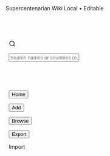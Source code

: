 <!DOCTYPE html>

<html lang="en">

<head>

&nbsp; <meta charset="utf-8" />

&nbsp; <meta name="viewport" content="width=device-width, initial-scale=1" />

&nbsp; <title>Supercentenarian Wiki (Local • Offline • Infinite)</title>

&nbsp; <style>

&nbsp;   :root{

&nbsp;     --bg:#0b0f14; --panel:#121821; --muted:#1a2230; --text:#e7eef7; --soft:#b7c3d9; --accent:#7cc4ff; --accent-2:#b98cff; --danger:#ff7c9a; --ok:#80e5a0; --warn:#ffd27c;

&nbsp;     --radius:16px; --shadow:0 10px 30px rgba(0,0,0,.35);

&nbsp;   }

&nbsp;   html,body{height:100%}

&nbsp;   body{margin:0; font-family: ui-sans-serif,system-ui,-apple-system,Segoe UI,Roboto,Inter,Helvetica,Arial,"Apple Color Emoji","Segoe UI Emoji"; background:linear-gradient(180deg,#0b0f14,#0e141c); color:var(--text)}

&nbsp;   a{color:var(--accent)}

&nbsp;   .app{max-width:1100px;margin:0 auto;padding:20px}

&nbsp;   .nav{position:sticky;top:0;background:rgba(9,13,18,.75);backdrop-filter: blur(8px);display:flex;gap:12px;align-items:center;padding:14px;border-bottom:1px solid #1d2937;z-index:30}

&nbsp;   .badge{font-size:12px;padding:4px 8px;border:1px solid #283548;border-radius:999px;background:#0f1621;color:var(--soft)}

&nbsp;   .brand{display:flex;gap:10px;align-items:center;font-weight:800;letter-spacing:.2px}

&nbsp;   .brand .dot{width:10px;height:10px;border-radius:50%;background:linear-gradient(135deg,var(--accent),var(--accent-2))}

&nbsp;   .spacer{flex:1}

&nbsp;   .btn{appearance:none;border:0;border-radius:12px;padding:10px 14px;background:var(--muted);color:var(--text);cursor:pointer;transition:.15s box-shadow,.15s transform,.15s background}

&nbsp;   .btn:hover{box-shadow:0 6px 18px rgba(0,0,0,.25);transform:translateY(-1px)}

&nbsp;   .btn.primary{background:linear-gradient(135deg,var(--accent),var(--accent-2));color:#08121c;font-weight:700}

&nbsp;   .btn.ghost{background:transparent;border:1px solid #273140}

&nbsp;   .btn.warn{background:linear-gradient(135deg,#ff9a7c,#ffd27c);color:#26130a}

&nbsp;   .searchbox{position:relative;flex:1;max-width:520px}

&nbsp;   .searchbox input{width:100%;padding:12px 14px 12px 40px;border-radius:12px;border:1px solid #2b3a4f;background:#0f1621;color:var(--text)}

&nbsp;   .searchbox svg{position:absolute;left:12px;top:50%;transform:translateY(-50%);opacity:.7}

&nbsp;   .suggest{position:absolute;left:0;right:0;top:calc(100% + 6px);background:#0f1621;border:1px solid #2b3a4f;border-radius:12px;box-shadow:var(--shadow);max-height:280px;overflow:auto;display:none}

&nbsp;   .suggest.visible{display:block}

&nbsp;   .suggest div{padding:10px 12px;cursor:pointer;border-bottom:1px solid #203046}

&nbsp;   .suggest div:last-child{border-bottom:none}

&nbsp;   .suggest .cat{font-size:11px;color:#8ea6c8;text-transform:uppercase;letter-spacing:.08em;padding:8px 12px;background:#0b111a;position:sticky;top:0}

&nbsp;   .grid{display:grid;grid-template-columns:repeat(auto-fill,minmax(280px,1fr));gap:16px}

&nbsp;   .card{background:linear-gradient(180deg,#101724,#0d1320);border:1px solid #1f2a3a;border-radius:var(--radius);box-shadow:var(--shadow);padding:16px}

&nbsp;   .card h3{margin:0 0 6px 0}

&nbsp;   .meta{font-size:13px;color:var(--soft)}

&nbsp;   .pill{display:inline-block;padding:6px 10px;border-radius:999px;background:#0f1828;border:1px solid #263247;font-size:12px;color:#9fb5d3;margin-right:6px}

&nbsp;   .section{margin:24px 0}

&nbsp;   .section h2{margin:0 0 12px 0}

&nbsp;   .form{display:grid;grid-template-columns:repeat(12,1fr);gap:12px}

&nbsp;   .field{grid-column:span 6}

&nbsp;   .field.full{grid-column:1/-1}

&nbsp;   .field label{display:block;font-size:12px;color:#9fb5d3;margin:4px 2px}

&nbsp;   .field input,.field textarea,.field select{width:100%;padding:10px 12px;border-radius:12px;border:1px solid #2b3a4f;background:#0f1621;color:var(--text)}

&nbsp;   .list{background:#0f1621;border:1px solid #263247;border-radius:12px}

&nbsp;   .list-row{display:flex;gap:8px;padding:10px;border-bottom:1px solid #1e2a3b}

&nbsp;   .list-row:last-child{border-bottom:none}

&nbsp;   .small{font-size:12px;color:#8ea6c8}

&nbsp;   .footer{opacity:.7;font-size:12px;margin-top:18px}

&nbsp;   .tabs{display:flex;gap:8px;margin-bottom:12px}

&nbsp;   .tab{padding:8px 10px;border-radius:10px;border:1px solid #2b3a4f;background:#0f1621;cursor:pointer}

&nbsp;   .tab.active{background:linear-gradient(135deg,#152233,#0f1621);border-color:#405173}

&nbsp;   .kbd{font-family: ui-monospace, SFMono-Regular, Menlo, Monaco, Consolas, "Liberation Mono", "Courier New", monospace; font-size:12px;padding:2px 6px;border-radius:6px;background:#0d1320;border:1px solid #313e55;color:#9fb5d3}

&nbsp;   .chip{display:inline-flex;align-items:center;gap:6px;padding:6px 10px;border:1px dashed #33445d;border-radius:999px}

&nbsp;   .empty{padding:20px;border:1px dashed #33445d;border-radius:12px;text-align:center;color:#9fb5d3}

&nbsp;   .hero{display:grid;grid-template-columns:1.6fr 1fr;gap:16px;align-items:center}

&nbsp;   @media (max-width: 900px){ .hero{grid-template-columns:1fr} .nav{flex-wrap:wrap} }

&nbsp; </style>

</head>

<body>

&nbsp; <div class="nav">

&nbsp;   <div class="brand"><span class="dot"></span> Supercentenarian Wiki <span class="badge">Local • Editable</span></div>

&nbsp;   <div class="spacer"></div>

&nbsp;   <div class="searchbox">

&nbsp;     <svg width="18" height="18" viewBox="0 0 24 24" fill="none" stroke="currentColor" stroke-width="2" stroke-linecap="round" stroke-linejoin="round"><circle cx="11" cy="11" r="8"></circle><line x1="21" y1="21" x2="16.65" y2="16.65"></line></svg>

&nbsp;     <input id="globalSearch" placeholder="Search names or countries (e.g., ‘Venezuelan’)…" />

&nbsp;     <div id="suggest" class="suggest"></div>

&nbsp;   </div>

&nbsp;   <button class="btn ghost" onclick="Router.go('#/home')">Home</button>

&nbsp;   <button class="btn ghost" onclick="Router.go('#/new')">Add</button>

&nbsp;   <button class="btn ghost" onclick="Router.go('#/browse')">Browse</button>

&nbsp;   <button class="btn primary" onclick="Backup.exportJSON()">Export</button>

&nbsp;   <label class="btn" for="importFile">Import</label>

&nbsp;   <input id="importFile" type="file" accept="application/json" style="display:none" />

&nbsp; </div>



&nbsp; <div class="app" id="app"></div>



&nbsp; <script>

&nbsp; // ===== UTILITIES ==========================================================

&nbsp; const $ = sel => document.querySelector(sel);

&nbsp; const $$ = sel => \[...document.querySelectorAll(sel)];

&nbsp; const fmt = n => new Intl.NumberFormat().format(n);

&nbsp; const todayISO = () => new Date().toISOString().slice(0,10);

&nbsp; const slugify = s => s.toLowerCase().trim().replace(/\[^a-z0-9]+/g,'-').replace(/(^-|-$)/g,'');

&nbsp; const yearsBetween = (a,b) => Math.max(0, Math.floor((b-a)/ (365.2425\*24\*3600\*1000)));

&nbsp; const parseDate = d => d ? new Date(d) : null;

&nbsp; const safe = v => v==null?'' : String(v);



&nbsp; // Country list (ISO-like, 249 entries inc. territories) — truncated display uses search, so long list is OK

&nbsp; const COUNTRIES = \[

&nbsp;   "Afghanistan","Åland Islands","Albania","Algeria","American Samoa","Andorra","Angola","Anguilla","Antarctica","Antigua and Barbuda","Argentina","Armenia","Aruba","Australia","Austria","Azerbaijan","Bahamas","Bahrain","Bangladesh","Barbados","Belarus","Belgium","Belize","Benin","Bermuda","Bhutan","Bolivia","Bonaire, Sint Eustatius and Saba","Bosnia and Herzegovina","Botswana","Bouvet Island","Brazil","British Indian Ocean Territory","Brunei Darussalam","Bulgaria","Burkina Faso","Burundi","Cabo Verde","Cambodia","Cameroon","Canada","Cayman Islands","Central African Republic","Chad","Chile","China","Christmas Island","Cocos (Keeling) Islands","Colombia","Comoros","Congo","Congo, Democratic Republic of the","Cook Islands","Costa Rica","Côte d’Ivoire","Croatia","Cuba","Curaçao","Cyprus","Czechia","Denmark","Djibouti","Dominica","Dominican Republic","Ecuador","Egypt","El Salvador","Equatorial Guinea","Eritrea","Estonia","Eswatini","Ethiopia","Falkland Islands (Malvinas)","Faroe Islands","Fiji","Finland","France","French Guiana","French Polynesia","French Southern Territories","Gabon","Gambia","Georgia","Germany","Ghana","Gibraltar","Greece","Greenland","Grenada","Guadeloupe","Guam","Guatemala","Guernsey","Guinea","Guinea-Bissau","Guyana","Haiti","Heard Island and McDonald Islands","Holy See","Honduras","Hong Kong","Hungary","Iceland","India","Indonesia","Iran","Iraq","Ireland","Isle of Man","Israel","Italy","Jamaica","Japan","Jersey","Jordan","Kazakhstan","Kenya","Kiribati","Korea (North)","Korea (South)","Kuwait","Kyrgyzstan","Lao People’s Democratic Republic","Latvia","Lebanon","Lesotho","Liberia","Libya","Liechtenstein","Lithuania","Luxembourg","Macao","Madagascar","Malawi","Malaysia","Maldives","Mali","Malta","Marshall Islands","Martinique","Mauritania","Mauritius","Mayotte","Mexico","Micronesia","Moldova","Monaco","Mongolia","Montenegro","Montserrat","Morocco","Mozambique","Myanmar","Namibia","Nauru","Nepal","Netherlands","New Caledonia","New Zealand","Nicaragua","Niger","Nigeria","Niue","Norfolk Island","North Macedonia","Northern Mariana Islands","Norway","Oman","Pakistan","Palau","Palestine, State of","Panama","Papua New Guinea","Paraguay","Peru","Philippines","Pitcairn","Poland","Portugal","Puerto Rico","Qatar","Réunion","Romania","Russian Federation","Rwanda","Saint Barthélemy","Saint Helena, Ascension and Tristan da Cunha","Saint Kitts and Nevis","Saint Lucia","Saint Martin","Saint Pierre and Miquelon","Saint Vincent and the Grenadines","Samoa","San Marino","Sao Tome and Principe","Saudi Arabia","Senegal","Serbia","Seychelles","Sierra Leone","Singapore","Sint Maarten","Slovakia","Slovenia","Solomon Islands","Somalia","South Africa","South Georgia and the South Sandwich Islands","South Sudan","Spain","Sri Lanka","Sudan","Suriname","Svalbard and Jan Mayen","Sweden","Switzerland","Syrian Arab Republic","Taiwan","Tajikistan","Tanzania","Thailand","Timor-Leste","Togo","Tokelau","Tonga","Trinidad and Tobago","Tunisia","Turkey","Turkmenistan","Turks and Caicos Islands","Tuvalu","Uganda","Ukraine","United Arab Emirates","United Kingdom","United States of America","United States Minor Outlying Islands","Uruguay","Uzbekistan","Vanuatu","Venezuela","Viet Nam","Virgin Islands (British)","Virgin Islands (U.S.)","Wallis and Futuna","Western Sahara","Yemen","Zambia","Zimbabwe"

&nbsp; ];



&nbsp; // ===== DATA LAYER (LocalStorage) =========================================

&nbsp; const DB\_KEY = 'sc\_wiki\_v1';

&nbsp; const DB = {

&nbsp;   load(){

&nbsp;     try{ return JSON.parse(localStorage.getItem(DB\_KEY)) || {people:\[], history:\[], lastId:0}; }

&nbsp;     catch(e){ return {people:\[], history:\[], lastId:0}; }

&nbsp;   },

&nbsp;   save(state){ localStorage.setItem(DB\_KEY, JSON.stringify(state)); },

&nbsp;   clear(){ localStorage.removeItem(DB\_KEY); },

&nbsp; };

&nbsp; let state = DB.load();



&nbsp; // ===== ROUTER =============================================================

&nbsp; const Router = {

&nbsp;   go(hash){ location.hash = hash; },

&nbsp;   on(){

&nbsp;     const route = location.hash.replace('#','') || '/home';

&nbsp;     if(route.startsWith('/p/')) return Views.person(route.split('/p/')\[1]);

&nbsp;     if(route.startsWith('/edit/')) return Views.edit(route.split('/edit/')\[1]);

&nbsp;     if(route.startsWith('/new')) return Views.edit('new');

&nbsp;     if(route.startsWith('/browse')) return Views.browse();

&nbsp;     if(route.startsWith('/countries')) return Views.countries();

&nbsp;     return Views.home();

&nbsp;   }

&nbsp; };

&nbsp; window.addEventListener('hashchange', Router.on);

&nbsp; window.addEventListener('load', Router.on);



&nbsp; // ===== BACKUP =============================================================

&nbsp; const Backup = {

&nbsp;   exportJSON(){

&nbsp;     const blob = new Blob(\[JSON.stringify(state,null,2)], {type:'application/json'});

&nbsp;     const url = URL.createObjectURL(blob);

&nbsp;     const a = document.createElement('a');

&nbsp;     a.href=url; a.download='supercentenarian\_wiki\_backup\_'+Date.now()+'.json';

&nbsp;     a.click(); URL.revokeObjectURL(url);

&nbsp;   },

&nbsp;   async importJSON(file){

&nbsp;     const text = await file.text();

&nbsp;     try{

&nbsp;       const data = JSON.parse(text);

&nbsp;       if(!data.people) throw new Error('Invalid file');

&nbsp;       state = data; DB.save(state); Router.on();

&nbsp;       toast('Import successful. '+fmt(state.people.length)+' profiles loaded.', 'ok');

&nbsp;     }catch(e){ toast('Import failed: '+e.message, 'danger'); }

&nbsp;   }

&nbsp; };

&nbsp; $('#importFile').addEventListener('change', e=>{

&nbsp;   const f=e.target.files\[0]; if(f) Backup.importJSON(f);

&nbsp; });



&nbsp; // ===== TOASTS =============================================================

&nbsp; function toast(msg, kind='info'){

&nbsp;   let t=document.createElement('div'); t.textContent=msg; t.style.cssText=`position:fixed;right:16px;bottom:16px;background:${kind==='danger'?'#3a1020':kind==='ok'?'#0f2a1c':'#101724'};color:var(--text);border:1px solid #2b3a4f;border-left:4px solid ${kind==='danger'?'#ff7c9a':kind==='ok'?'#80e5a0':'#7cc4ff'};padding:12px 14px;border-radius:12px;box-shadow:var(--shadow);z-index:50`;

&nbsp;   document.body.appendChild(t); setTimeout(()=>t.remove(), 2800);

&nbsp; }



&nbsp; // ===== SEARCH / SUGGEST ===================================================

&nbsp; const Search = {

&nbsp;   index(){

&nbsp;     const names = state.people.map(p=>({type:'person', key: p.name, slug:p.slug}));

&nbsp;     const countries = \[...new Set(state.people.map(p=>p.birthCountry))].map(c=>({type:'country', key:c}));

&nbsp;     const allCountries = COUNTRIES.map(c=>({type:'country', key:c}));

&nbsp;     return \[...names, ...countries, ...allCountries];

&nbsp;   },

&nbsp;   run(q){

&nbsp;     q=q.toLowerCase();

&nbsp;     const pool = this.index();

&nbsp;     return pool.filter(x=>x.key \&\& x.key.toLowerCase().includes(q)).slice(0,50);

&nbsp;   }

&nbsp; };



&nbsp; const searchInput = $('#globalSearch');

&nbsp; const suggest = $('#suggest');

&nbsp; searchInput.addEventListener('input', ()=>{

&nbsp;   const q=searchInput.value.trim();

&nbsp;   if(!q){ suggest.classList.remove('visible'); suggest.innerHTML=''; return; }

&nbsp;   const results = Search.run(q);

&nbsp;   const person = results.filter(r=>r.type==='person');

&nbsp;   const country = results.filter(r=>r.type==='country');

&nbsp;   const html = \[

&nbsp;     person.length?'<div class="cat">People</div>'+person.map(r=>`<div data-kind="person" data-slug="${r.slug}">👤 ${r.key}</div>`).join(''):'' ,

&nbsp;     country.length?'<div class="cat">Countries</div>'+country.map(r=>`<div data-kind="country" data-name="${r.key}">🌍 ${r.key}</div>`).join(''):''

&nbsp;   ].join('');

&nbsp;   suggest.innerHTML = html || '<div class="empty">No matches</div>';

&nbsp;   suggest.classList.add('visible');

&nbsp; });

&nbsp; suggest.addEventListener('click', e=>{

&nbsp;   const row = e.target.closest('div\[data-kind]'); if(!row) return;

&nbsp;   suggest.classList.remove('visible');

&nbsp;   if(row.dataset.kind==='person') Router.go('#/p/'+row.dataset.slug);

&nbsp;   if(row.dataset.kind==='country') Router.go('#/browse?country='+encodeURIComponent(row.dataset.name));

&nbsp; });

&nbsp; document.addEventListener('click', (e)=>{

&nbsp;   if(!suggest.contains(e.target) \&\& e.target!==searchInput) suggest.classList.remove('visible');

&nbsp; });



&nbsp; // ===== VIEWS ==============================================================

&nbsp; const Views = {

&nbsp;   appEl: $('#app'),

&nbsp;   render(html){ this.appEl.innerHTML = html; },



&nbsp;   home(){

&nbsp;     const latest = \[...state.people].sort((a,b)=> (b.updatedAt||b.createdAt) - (a.updatedAt||a.createdAt)).slice(0,12);

&nbsp;     const total = state.people.length;

&nbsp;     this.render(`

&nbsp;       <div class="hero">

&nbsp;         <div class="card">

&nbsp;           <h2>Welcome</h2>

&nbsp;           <p>Build an infinite, local wiki of fictional supercentenarians. Everything saves to your browser (no server needed). Create pages, edit biographies, search by name or any of <span class="kbd">${COUNTRIES.length}</span> countries/territories, and export/import as JSON.</p>

&nbsp;           <div class="section">

&nbsp;             <div class="tabs">

&nbsp;               <span class="chip">Total profiles: <b>${fmt(total)}</b></span>

&nbsp;               <span class="chip">Last backup: <b>${safe(state.lastBackup||'—')}</b></span>

&nbsp;             </div>

&nbsp;             <button class="btn primary" onclick="Router.go('#/new')">+ Add Supercentenarian</button>

&nbsp;             <button class="btn" onclick="Router.go('#/browse')">Browse All</button>

&nbsp;             <button class="btn" onclick="Router.go('#/countries')">Browse by Country</button>

&nbsp;           </div>

&nbsp;           <div class="footer small">Tip: Press <span class="kbd">Ctrl/Cmd + K</span> to focus Search. Use <span class="kbd">Export</span> regularly to back up.</div>

&nbsp;         </div>

&nbsp;         <div class="card">

&nbsp;           <h3>Quick Stats</h3>

&nbsp;           <div class="list">

&nbsp;             <div class="list-row"><div class="spacer">Profiles</div><div><b>${fmt(total)}</b></div></div>

&nbsp;             <div class="list-row"><div class="spacer">Countries represented</div><div><b>${fmt(new Set(state.people.map(p=>p.birthCountry)).size)}</b></div></div>

&nbsp;             <div class="list-row"><div class="spacer">With awards</div><div><b>${fmt(state.people.filter(p=>safe(p.awards).trim()).length)}</b></div></div>

&nbsp;           </div>

&nbsp;         </div>

&nbsp;       </div>

&nbsp;       <div class="section">

&nbsp;         <h2>Latest</h2>

&nbsp;         ${latest.length?`<div class="grid">${latest.map(Cards.personCard).join('')}</div>`:`<div class="empty">No profiles yet. Be the first! Click <b>Add</b> above.</div>`}

&nbsp;       </div>

&nbsp;     `);

&nbsp;   },



&nbsp;   browse(){

&nbsp;     const url = new URL(location.href);

&nbsp;     const countryFilter = url.hash.includes('?country=') ? decodeURIComponent(url.hash.split('?country=')\[1]) : '';

&nbsp;     const q = url.hash.includes('?q=') ? decodeURIComponent(url.hash.split('?q=')\[1]) : '';

&nbsp;     let list = \[...state.people];

&nbsp;     if(countryFilter) list = list.filter(p=>p.birthCountry===countryFilter || p.deathCountry===countryFilter);

&nbsp;     if(q) list = list.filter(p=> p.name.toLowerCase().includes(q.toLowerCase()));

&nbsp;     list.sort((a,b)=> (b.updatedAt||b.createdAt) - (a.updatedAt||a.createdAt));



&nbsp;     const perPage = 18;

&nbsp;     const page = parseInt(url.searchParams?.get('page')||'1',10) || 1; // fallback for future

&nbsp;     const totalPages = Math.max(1, Math.ceil(list.length/perPage));

&nbsp;     const subset = list.slice((page-1)\*perPage, page\*perPage);



&nbsp;     this.render(`

&nbsp;       <div class="section">

&nbsp;         <h2>Browse ${countryFilter?`— <span class='pill'>${countryFilter}</span>`:''}</h2>

&nbsp;         <div class="form" style="margin-bottom:10px">

&nbsp;           <div class="field"><input id="browseName" placeholder="Filter by name…" value="${q}" /></div>

&nbsp;           <div class="field"><select id="browseCountry"><option value="">All countries…</option>${COUNTRIES.map(c=>`<option ${c===countryFilter?'selected':''}>${c}</option>`).join('')}</select></div>

&nbsp;           <div class="field"><button class="btn" id="browseApply">Apply</button></div>

&nbsp;         </div>

&nbsp;         ${subset.length?`<div class="grid">${subset.map(Cards.personCard).join('')}</div>`:`<div class="empty">No results.</div>`}

&nbsp;         <div class="section small">Page ${page} of ${totalPages}</div>

&nbsp;       </div>

&nbsp;     `);

&nbsp;     $('#browseApply').onclick = ()=>{

&nbsp;       const name = $('#browseName').value.trim();

&nbsp;       const c = $('#browseCountry').value;

&nbsp;       let h = '#/browse';

&nbsp;       const qs=\[]; if(c) qs.push('country='+encodeURIComponent(c)); if(name) qs.push('q='+encodeURIComponent(name));

&nbsp;       if(qs.length) h += '?'+qs.join('\&');

&nbsp;       Router.go(h);

&nbsp;     };

&nbsp;   },



&nbsp;   countries(){

&nbsp;     const counts = {};

&nbsp;     for(const p of state.people){ counts\[p.birthCountry] = (counts\[p.birthCountry]||0)+1; }

&nbsp;     const rows = COUNTRIES.map(c=>({c, n: counts\[c]||0})).sort((a,b)=> b.n-a.n || a.c.localeCompare(b.c));

&nbsp;     this.render(`

&nbsp;       <div class="section">

&nbsp;         <h2>Countries \& Territories <span class="small">(${COUNTRIES.length})</span></h2>

&nbsp;         <div class="grid">

&nbsp;           ${rows.map(r=>`<div class="card" style="display:flex;justify-content:space-between;align-items:center"><div>${r.c}</div><div class="pill">${r.n}</div><button class="btn" onclick="Router.go('#/browse?country=${encodeURIComponent(r.c)}')">View</button></div>`).join('')}

&nbsp;         </div>

&nbsp;       </div>

&nbsp;     `);

&nbsp;   },



&nbsp;   person(slug){

&nbsp;     const p = state.people.find(x=>x.slug===slug);

&nbsp;     if(!p){ this.render(`<div class='section'><div class='empty'>Profile not found.</div></div>`); return; }

&nbsp;     const age = (p.birth \&\& p.death)? yearsBetween(parseDate(p.birth), parseDate(p.death)) : (p.birth? yearsBetween(parseDate(p.birth), new Date()) : '—');

&nbsp;     this.render(`

&nbsp;       <div class="section">

&nbsp;         <div class="card">

&nbsp;           <div style="display:flex;gap:16px;align-items:center;flex-wrap:wrap">

&nbsp;             <div style="flex:1"><h2>${p.name}</h2>

&nbsp;               <div class="meta">${p.birthCountry||'—'} • born <b>${safe(p.birth)||'—'}</b> — died in ${p.deathCountry||'—'} <b>${safe(p.death)||'—'}</b> • Age ${age||'—'}</div>

&nbsp;               <div class="meta">Parents: ${safe(p.parents||'—')}</div>

&nbsp;               <div class="meta">Last updated: ${new Date(p.updatedAt||p.createdAt).toLocaleString()}</div>

&nbsp;             </div>

&nbsp;             <div style="display:flex;gap:8px">

&nbsp;               <button class="btn" onclick="Router.go('#/edit/${p.slug}')">Edit</button>

&nbsp;               <button class="btn warn" onclick="Actions.duplicate('${p.slug}')">Duplicate</button>

&nbsp;               <button class="btn" onclick="Actions.delete('${p.slug}')">Delete</button>

&nbsp;             </div>

&nbsp;           </div>

&nbsp;         </div>



&nbsp;         <div class="grid" style="margin-top:12px">

&nbsp;           <div class="card">

&nbsp;             <h3>Biography</h3>

&nbsp;             <div id="bio" contenteditable="true" class="list" style="padding:12px;min-height:120px">${safe(p.bio)||'<em class=small>Click to edit…</em>'}</div>

&nbsp;             <div style="margin-top:10px;display:flex;gap:8px"><button class="btn primary" onclick="Actions.saveBio('${p.slug}')">Save Bio</button><span class="small">Rich text allowed. Use paragraphs, lists, etc.</span></div>

&nbsp;           </div>

&nbsp;           <div class="card">

&nbsp;             <h3>Family</h3>

&nbsp;             <div class="small">Spouse(s)</div>

&nbsp;             ${(p.spouses||\[]).length? p.spouses.map(s=>`<div class='list-row'>💍 <b>${s.name}</b> (${safe(s.birth)||'?' } – ${safe(s.death)||'?'})</div>`).join(''): '<div class="empty">None</div>'}

&nbsp;             <div class="small" style="margin-top:8px">Children</div>

&nbsp;             ${(p.children||\[]).length? p.children.map(c=>`<div class='list-row'>👶 <b>${c.name}</b> (${safe(c.birth)||'?' } – ${safe(c.death)||'?'})</div>`).join(''): '<div class="empty">None</div>'}

&nbsp;           </div>

&nbsp;           <div class="card">

&nbsp;             <h3>Awards \& Achievements</h3>

&nbsp;             <div class="list" id="awards" contenteditable="true" style="padding:12px;min-height:90px">${safe(p.awards)||'<em class=small>Click to add awards…</em>'}</div>

&nbsp;             <div style="margin-top:10px"><button class="btn" onclick="Actions.saveAwards('${p.slug}')">Save Awards</button></div>

&nbsp;           </div>

&nbsp;         </div>

&nbsp;       </div>

&nbsp;     `);

&nbsp;   },



&nbsp;   edit(slug){

&nbsp;     const editing = slug!=='new';

&nbsp;     const p = editing ? state.people.find(x=>x.slug===slug) : {name:'', birth:'', death:'', birthCountry:'', deathCountry:'', parents:'', spouses:\[], children:\[], awards:'', bio:''};

&nbsp;     if(editing \&\& !p){ this.render(`<div class='section'><div class='empty'>Profile not found.</div></div>`); return; }

&nbsp;     this.render(`

&nbsp;       <div class="section">

&nbsp;         <h2>${editing?'Edit':'Create'} Supercentenarian</h2>

&nbsp;         <div class="form">

&nbsp;           <div class="field full"><label>Name</label><input id="f\_name" value="${safe(p.name)}" placeholder="Full name" /></div>

&nbsp;           <div class="field"><label>Date of Birth (YYYY-MM-DD)</label><input id="f\_birth" value="${safe(p.birth)}" placeholder="1873-05-01" /></div>

&nbsp;           <div class="field"><label>Date of Death (YYYY-MM-DD)</label><input id="f\_death" value="${safe(p.death)}" placeholder="1989-02-14" /></div>

&nbsp;           <div class="field"><label>Born in (Country)</label><select id="f\_birthC"><option value="">Select country…</option>${COUNTRIES.map(c=>`<option ${c===p.birthCountry?'selected':''}>${c}</option>`).join('')}</select></div>

&nbsp;           <div class="field"><label>Died in (Country)</label><select id="f\_deathC"><option value="">Select country…</option>${COUNTRIES.map(c=>`<option ${c===p.deathCountry?'selected':''}>${c}</option>`).join('')}</select></div>

&nbsp;           <div class="field full"><label>Parents (names and birth/death)</label><input id="f\_parents" value="${safe(p.parents)}" placeholder="e.g., Maria (1870–1950) \& Jose (1868–1942)" /></div>

&nbsp;           <div class="field full"><label>Biography</label><textarea id="f\_bio" rows="6" placeholder="Short life story…">${safe(p.bio)}</textarea></div>



&nbsp;           <div class="field full">

&nbsp;             <label>Spouse(s)</label>

&nbsp;             <div id="spouses" class="list"></div>

&nbsp;             <button class="btn" onclick="Forms.addRow('spouses')">+ Add spouse</button>

&nbsp;           </div>



&nbsp;           <div class="field full">

&nbsp;             <label>Children</label>

&nbsp;             <div id="children" class="list"></div>

&nbsp;             <button class="btn" onclick="Forms.addRow('children')">+ Add child</button>

&nbsp;           </div>



&nbsp;           <div class="field full"><label>Awards \& Achievements (rich text allowed later on profile)</label><textarea id="f\_awards" rows="4">${safe(p.awards)}</textarea></div>



&nbsp;           <div class="field full" style="display:flex;gap:8px;align-items:center">

&nbsp;             <button class="btn primary" id="saveBtn">${editing?'Save Changes':'Create Profile'}</button>

&nbsp;             ${editing?`<button class="btn" onclick="Router.go('#/p/${p.slug}')">Cancel</button>`:''}

&nbsp;           </div>

&nbsp;         </div>

&nbsp;       </div>

&nbsp;     `);



&nbsp;     // populate dynamic lists

&nbsp;     Forms.mount('spouses', p.spouses||\[]);

&nbsp;     Forms.mount('children', p.children||\[]);



&nbsp;     $('#saveBtn').onclick = ()=>{

&nbsp;       const next = {

&nbsp;         name: $('#f\_name').value.trim(),

&nbsp;         slug: editing? p.slug : slugify($('#f\_name').value.trim()||('person-'+(state.lastId+1))),

&nbsp;         birth: $('#f\_birth').value.trim(),

&nbsp;         death: $('#f\_death').value.trim(),

&nbsp;         birthCountry: $('#f\_birthC').value,

&nbsp;         deathCountry: $('#f\_deathC').value,

&nbsp;         parents: $('#f\_parents').value.trim(),

&nbsp;         bio: $('#f\_bio').value.trim(),

&nbsp;         spouses: Forms.collect('spouses'),

&nbsp;         children: Forms.collect('children'),

&nbsp;         awards: $('#f\_awards').value.trim(),

&nbsp;       };

&nbsp;       if(!next.name){ toast('Name is required', 'danger'); return; }

&nbsp;       if(editing){ Object.assign(p, next); p.updatedAt = Date.now(); }

&nbsp;       else{ next.createdAt = Date.now(); next.updatedAt = Date.now(); state.lastId++; state.people.push(next); }

&nbsp;       DB.save(state); Router.go('#/p/'+(editing?p.slug:next.slug));

&nbsp;     };

&nbsp;   },

&nbsp; };



&nbsp; // ===== FORMS (dynamic spouse/child rows) ==================================

&nbsp; const Forms = {

&nbsp;   mount(id, rows){

&nbsp;     const el = document.getElementById(id);

&nbsp;     el.innerHTML = rows.length? rows.map((r,i)=>this.rowHTML(id,i,r)).join('') : '<div class="empty">No entries yet.</div>';

&nbsp;   },

&nbsp;   rowHTML(kind, i, r){

&nbsp;     return `<div class="list-row" data-i="${i}">

&nbsp;       <input placeholder="Name" value="${safe(r.name)}" style="flex:2" />

&nbsp;       <input placeholder="Birth (YYYY-MM-DD)" value="${safe(r.birth)}" style="flex:1" />

&nbsp;       <input placeholder="Death (YYYY-MM-DD)" value="${safe(r.death)}" style="flex:1" />

&nbsp;       <button class="btn" onclick="Forms.remove('${kind}', ${i})">Remove</button>

&nbsp;     </div>`;

&nbsp;   },

&nbsp;   addRow(id){

&nbsp;     const el = document.getElementById(id);

&nbsp;     if(el.querySelector('.empty')) el.innerHTML='';

&nbsp;     const i = el.children.length;

&nbsp;     el.insertAdjacentHTML('beforeend', this.rowHTML(id, i, {name:'',birth:'',death:''}));

&nbsp;   },

&nbsp;   remove(id, index){

&nbsp;     const el = document.getElementById(id);

&nbsp;     const row = \[...el.children]\[index]; if(row) row.remove();

&nbsp;     if(!el.children.length) el.innerHTML='<div class="empty">No entries yet.</div>';

&nbsp;   },

&nbsp;   collect(id){

&nbsp;     const el = document.getElementById(id);

&nbsp;     return \[...el.querySelectorAll('.list-row')].map(r=>{

&nbsp;       const \[name,birth,death] = \[...r.querySelectorAll('input')].map(i=>i.value.trim());

&nbsp;       return {name,birth,death};

&nbsp;     }).filter(x=>x.name);

&nbsp;   }

&nbsp; };



&nbsp; // ===== CARDS ==============================================================

&nbsp; const Cards = {

&nbsp;   personCard(p){

&nbsp;     const age = (p.birth \&\& p.death)? yearsBetween(parseDate(p.birth), parseDate(p.death)) : '—';

&nbsp;     return `<div class="card">

&nbsp;       <h3>${p.name}</h3>

&nbsp;       <div class="meta">${p.birthCountry||'—'} → ${p.deathCountry||'—'}</div>

&nbsp;       <div class="meta">${safe(p.birth)||'—'} – ${safe(p.death)||'—'} • Age ${age}</div>

&nbsp;       <div style="margin-top:10px;display:flex;gap:8px;flex-wrap:wrap">

&nbsp;         <span class="pill">Spouses: ${(p.spouses||\[]).length}</span>

&nbsp;         <span class="pill">Children: ${(p.children||\[]).length}</span>

&nbsp;       </div>

&nbsp;       <div style="margin-top:10px"><button class="btn" onclick="Router.go('#/p/${p.slug}')">Open Page</button></div>

&nbsp;     </div>`;

&nbsp;   }

&nbsp; };



&nbsp; // ===== INLINE ACTIONS =====================================================

&nbsp; const Actions = {

&nbsp;   saveBio(slug){

&nbsp;     const p = state.people.find(x=>x.slug===slug); if(!p) return;

&nbsp;     p.bio = $('#bio').innerHTML; p.updatedAt = Date.now(); DB.save(state); toast('Biography saved','ok');

&nbsp;   },

&nbsp;   saveAwards(slug){

&nbsp;     const p = state.people.find(x=>x.slug===slug); if(!p) return;

&nbsp;     $('#awards').querySelectorAll('script').forEach(s=>s.remove()); // safety

&nbsp;     p.awards = $('#awards').innerHTML; p.updatedAt = Date.now(); DB.save(state); toast('Awards saved','ok');

&nbsp;   },

&nbsp;   duplicate(slug){

&nbsp;     const p = state.people.find(x=>x.slug===slug); if(!p) return;

&nbsp;     const copy = JSON.parse(JSON.stringify(p));

&nbsp;     copy.name = p.name + ' (Copy)'; copy.slug = slugify(copy.name + '-' + (state.lastId+1)); copy.createdAt = Date.now(); copy.updatedAt = Date.now();

&nbsp;     state.lastId++; state.people.push(copy); DB.save(state); Router.go('#/edit/'+copy.slug);

&nbsp;   },

&nbsp;   delete(slug){

&nbsp;     if(!confirm('Delete this profile? This cannot be undone.')) return;

&nbsp;     state.people = state.people.filter(x=>x.slug!==slug); DB.save(state); toast('Deleted','danger'); Router.go('#/browse');

&nbsp;   }

&nbsp; };



&nbsp; // ===== SHORTCUTS ==========================================================

&nbsp; document.addEventListener('keydown', (e)=>{

&nbsp;   if((e.ctrlKey||e.metaKey) \&\& e.key.toLowerCase()==='k'){

&nbsp;     e.preventDefault(); searchInput.focus(); searchInput.select();

&nbsp;   }

&nbsp; });



&nbsp; // ===== SAMPLE DATA (optional bootstrap if empty) ==========================

&nbsp; if(!state.people.length){

&nbsp;   const sample = {

&nbsp;     name:'Luciana Rivera de Ávila',

&nbsp;     slug:'luciana-rivera-de-avila',

&nbsp;     birth:'1889-03-14', death:'2003-07-09',

&nbsp;     birthCountry:'Venezuela', deathCountry:'Spain',

&nbsp;     parents:'Carmen Rivera (1860–1930) \& Julio Ávila (1857–1932)',

&nbsp;     spouses:\[{name:'Esteban Flores',birth:'1886-06-01',death:'1958-11-12'}],

&nbsp;     children:\[{name:'Isabel Flores',birth:'1910-01-05',death:'1992-04-20'},{name:'Rafael Flores',birth:'1913-09-12',death:'2001-01-30'}],

&nbsp;     awards:'<ul><li>Order of Cultural Merit (1962)</li><li>City of Valencia Centennial Medal (1989)</li></ul>',

&nbsp;     bio:'<p>Luciana was a weaver, educator, and community archivist whose notebooks preserved the oral histories of three towns through the 20th century. She migrated to Valencia, Spain in 1956.</p>',

&nbsp;     createdAt: Date.now(), updatedAt: Date.now()

&nbsp;   };

&nbsp;   state.people.push(sample); state.lastId=1; DB.save(state);

&nbsp; }



&nbsp; </script>

</body>

</html>



